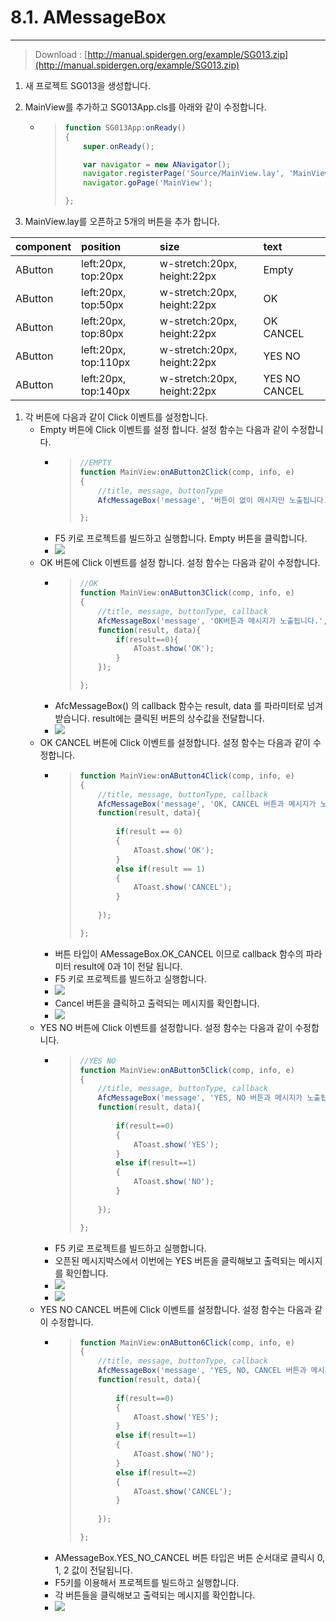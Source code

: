 # 8.1. AMessageBox

---

> Download : [http://manual.spidergen.org/example/SG013.zip](http://manual.spidergen.org/example/SG013.zip)

1. 새 프로젝트 SG013을 생성합니다.
2. MainView를 추가하고 SG013App.cls를 아래와 같이 수정합니다.

   * > ```js
     > function SG013App:onReady()
     > {
     >     super.onReady();
     >
     >     var navigator = new ANavigator();
     >     navigator.registerPage('Source/MainView.lay', 'MainView');
     >     navigator.goPage('MainView');
     >
     > };
     > ```

3. MainView.lay를 오픈하고 5개의 버튼을 추가 합니다.

| component | position | size | text |
| :--- | :--- | :--- | :--- |
| AButton | left:20px, top:20px | w-stretch:20px, height:22px | Empty |
| AButton | left:20px, top:50px | w-stretch:20px, height:22px | OK |
| AButton | left:20px, top:80px | w-stretch:20px, height:22px | OK CANCEL |
| AButton | left:20px, top:110px | w-stretch:20px, height:22px | YES NO |
| AButton | left:20px, top:140px | w-stretch:20px, height:22px | YES NO CANCEL |

1. 각 버튼에 다음과 같이 Click 이벤트를 설정합니다.  
   * Empty 버튼에 Click 이벤트를 설정 합니다. 설정 함수는 다음과 같이 수정합니다.
     * > ```js
       > //EMPTY
       > function MainView:onAButton2Click(comp, info, e)
       > {
       >     //title, message, buttonType
       >     AfcMessageBox('message', '버튼이 없이 메시지만 노출됩니다.', AMessageBox.EMPTY);
       >
       > };
       > ```
     * F5 키로 프로젝트를 빌드하고 실행합니다. Empty 버튼을 클릭합니다.
     * ![](/assets/msg-ex-001.png)
   * OK 버튼에 Click 이벤트를 설정 합니다. 설정 함수는 다음과 같이 수정합니다.
     * > ```js
       > //OK
       > function MainView:onAButton3Click(comp, info, e)
       > {
       >     //title, message, buttonType, callback
       >     AfcMessageBox('message', 'OK버튼과 메시지가 노출됩니다.', AMessageBox.OK, 
       >     function(result, data){
       >         if(result==0){
       >             AToast.show('OK');
       >         }
       >     });
       >
       > };
       > ```
     * AfcMessageBox\(\) 의  callback 함수는 result, data 를 파라미터로 넘겨 받습니다. result에는 클릭된 버튼의 상수값을 전달합니다.  
     * ![](/assets/msg-ex-002.png)
   * OK CANCEL 버튼에 Click 이벤트를 설정합니다. 설정 함수는 다음과 같이 수정합니다.
     * > ```js
       > function MainView:onAButton4Click(comp, info, e)
       > {
       >     //title, message, buttonType, callback
       >     AfcMessageBox('message', 'OK, CANCEL 버튼과 메시지가 노출됩니다.', AMessageBox.OK_CANCEL, 
       >     function(result, data){
       >     
       >         if(result == 0)
       >         {
       >             AToast.show('OK');
       >         }
       >         else if(result == 1)
       >         {
       >             AToast.show('CANCEL');
       >         }
       >         
       >     });
       >
       > };
       > ```
     * 버튼 타입이 AMessageBox.OK\_CANCEL 이므로  callback 함수의 파라미터 result에 0과 1이 전달 됩니다. 
     * F5 키로 프로젝트를 빌드하고 실행합니다.
     * ![](/assets/msg-ex-005.png)
     * Cancel 버튼을 클릭하고 출력되는 메시지를 확인합니다.
     * ![](/assets/msg-ex-006.png)
   * YES NO 버튼에 Click 이벤트를 설정합니다. 설정 함수는 다음과 같이 수정합니다.
     * > ```js
       > //YES NO
       > function MainView:onAButton5Click(comp, info, e)
       > {
       >     //title, message, buttonType, callback
       >     AfcMessageBox('message', 'YES, NO 버튼과 메시지가 노출됩니다.', AMessageBox.YES_NO, 
       >     function(result, data){
       >     
       >         if(result==0)
       >         {
       >             AToast.show('YES');
       >         }
       >         else if(result==1)
       >         {
       >             AToast.show('NO');
       >         }
       >         
       >     });
       >
       > };
       > ```
     * F5 키로 프로젝트를 빌드하고 실행합니다.
     * 오픈된 메시지박스에서 이번에는 YES 버튼을 클릭해보고 출력되는 메시지를 확인합니다.
     * ![](/assets/msg-ex-007.png)
     * ![](/assets/msg-ex-009.png)
   * YES NO CANCEL 버튼에 Click 이벤트를 설정합니다. 설정 함수는 다음과 같이 수정합니다.
     * > ```js
       > function MainView:onAButton6Click(comp, info, e)
       > {
       >     //title, message, buttonType, callback
       >     AfcMessageBox('message', 'YES, NO, CANCEL 버튼과 메시지가 노출됩니다.', AMessageBox.YES_NO_CANCEL, 
       >     function(result, data){
       >     
       >         if(result==0)
       >         {
       >             AToast.show('YES');
       >         }
       >         else if(result==1)
       >         {
       >             AToast.show('NO');
       >         }
       >         else if(result==2)
       >         {
       >             AToast.show('CANCEL');
       >         }
       >         
       >     });
       >
       > };
       > ```
     * AMessageBox.YES\_NO\_CANCEL 버튼 타입은 버튼 순서대로 클릭시 0, 1, 2 값이 전달됩니다.
     * F5키를 이용해서 프로젝트를 빌드하고 실행합니다.
     * 각 버튼들을 클릭해보고 출력되는 메시지를 확인합니다. 
     * ![](/assets/msg-ex-010.png)



